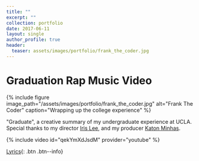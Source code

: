 ```yaml
---
title: ""
excerpt: ""
collection: portfolio
date: 2017-06-11
layout: single
author_profile: true
header:
  teaser: assets/images/portfolio/frank_the_coder.jpg
---
```


# Graduation Rap Music Video

{% include figure image_path="/assets/images/portfolio/frank_the_coder.jpg" alt="Frank The Coder" caption="Wrapping up the college experience" %}

"Graduate", a creative summary of my undergraduate experience at UCLA. Special thanks to my director [Iris Lee](https://www.instagram.com/irissaur/?hl=en), and my producer [Katon Minhas](https://twitter.com/kminhas15). 

{% include video id="qekYmXdJsdM" provider="youtube" %}

[Lyrics](https://genius.com/Frank-the-coder-graduate-lyrics){: .btn .btn--info}

